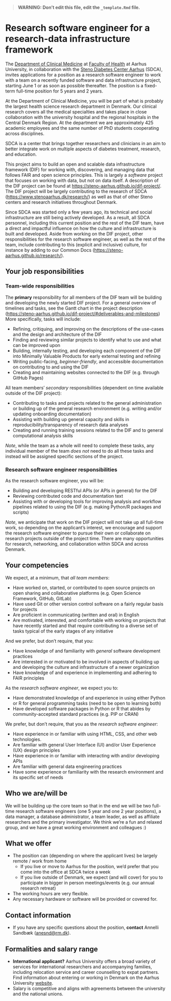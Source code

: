 > **WARNING: Don’t edit this file, edit the `_template.Rmd` file.**

# Research software engineer for a research-data infrastructure framework

<!--
Some resources for writing job descriptions:

- http://www.fortefoundation.org/site/DocServer/gendered_wording_JPSP.pdf?docID=16121
- https://www.linkedin.com/business/talent/blog/talent-acquisition/must-dos-for-writing-inclusive-job-descriptions
- https://harver.com/blog/inclusive-job-descriptions/
-->

The [Department of Clinical Medicine](https://clin.au.dk/) at [Faculty
of Health](https://health.au.dk/en/) at Aarhus University, in
collaboration with the [Steno Diabetes Center
Aarhus](https://www.stenoaarhus.dk/) (SDCA), invites applications for a
position as a research software engineer to work with a team on a
recently funded software and data infrastructure project, starting June
1 or as soon as possible thereafter. The position is a fixed-term
full-time position for 5 years and 2 years.

At the Department of Clinical Medicine, you will be part of what is
probably the largest health science research department in Denmark. Our
clinical research covers all the medical specialties and takes place in
close collaboration with the university hospital and the regional
hospitals in the Central Denmark Region. At the department we are
approximately 425 academic employees and the same number of PhD students
cooperating across disciplines.

SDCA is a center that brings together researchers and clinicians in an
aim to better integrate work on multiple aspects of diabetes treatment,
research, and education.

This project aims to build an open and scalable data infrastructure
framework (DIF) for working with, discovering, and managing data that
follows FAIR and open science principles. This is largely a *software*
project that focuses on working with data, but not on data itself. A
description of the DIF project can be found at
<https://steno-aarhus.github.io/dif-project/>. The DIF project will be
largely contributing to the research of SDCA
(<https://www.stenoaarhus.dk/research/>) as well as that of other Steno
centers and research initiatives throughout Denmark.

Since SDCA was started only a few years ago, its technical and social
infrastructure are still being actively developed. As a result, all SDCA
personnel, including this current position and the rest of the DIF team,
have a direct and impactful influence on how the culture and
infrastructure is built and developed. Aside from working on the DIF
project, other responsibilities for the research software engineer, as
well as the rest of the team, include contributing to this (explicit and
inclusive) culture, for instance by adding to our Common Docs
(<https://steno-aarhus.github.io/research/>).

## Your job responsibilities

### Team-wide responsibilities

The **primary** responsibility for all members of the DIF team will be
building and developing the newly started DIF project. For a general
overview of timelines and tasks, see the Gantt chart in the project
description
(<https://steno-aarhus.github.io/dif-project/#deliverables-and-milestones>)
More specifically, tasks will include:

-   Refining, critiquing, and improving on the descriptions of the
    use-cases and the design and architecture of the DIF
-   Finding and reviewing similar projects to identify what to use and
    what can be improved upon
-   Building, internally testing, and developing each component of the
    DIF into Minimally Valuable Products for early external testing and
    refining
-   Writing public-facing, *beginner-friendly*, and accessible
    documentation on contributing to and using the DIF
-   Creating and maintaining websites connected to the DIF (e.g. through
    GitHub Pages)

All team members’ *secondary* responsibilities (dependent on time
available outside of the DIF project):

-   Contributing to tasks and projects related to the general
    administration or building up of the general research environment
    (e.g. writing and/or updating onboarding documentation)
-   Assisting with building up general capacity and skills in
    reproducibility/transparency of research data analyses
-   Creating and running training sessions related to the DIF and to
    general computational analysis skills

*Note*, while the team as a whole will need to complete these tasks, any
individual member of the team *does not* need to do all these tasks and
instead will be assigned specific sections of the project.

### Research software engineer responsibilities

As the research software engineer, you will be:

-   Building and developing RESTful APIs (or APIs in general) for the
    DIF
-   Reviewing contributed code and documentation text
-   Assisting with or developing tools for improving analysis and
    workflow pipelines related to using the DIF (e.g. making Python/R
    packages and scripts)

*Note*, we anticipate that work on the DIF project will not take up all
full-time work, so depending on the applicant’s interest, we encourage
and support the research software engineer to pursue their own or
collaborate on research projects outside of the project time. There are
many opportunities for research, networking, and collaboration within
SDCA and across Denmark.

## Your competencies

We expect, at a minimum, that *all team members*:

-   Have worked on, started, or contributed to open source projects on
    open sharing and collaborative platforms (e.g. Open Science
    Framework, GitHub, GitLab)
-   Have used Git or other version control software on a fairly regular
    basis for projects
-   Are proficient in communicating (written and oral) in English
-   Are motivated, interested, and comfortable with working on projects
    that have recently started and that require contributing to a
    diverse set of tasks typical of the early stages of any initiative

And we prefer, but don’t require, that you:

-   Have knowledge of and familiarity with *general* software
    development practices
-   Are interested in or motivated to be involved in aspects of building
    up and developing the culture and infrastructure of a newer
    organization
-   Have knowledge of and experience in implementing and adhering to
    FAIR principles

As the *research software engineer*, we expect you to:

-   Have demonstrated knowledge of and experience in using either Python
    or R for general programming tasks (need to be open to learning
    both)
-   Have developed software packages in Python or R that abides by
    community-accepted standard practices (e.g. PIP or CRAN)

We prefer, but don’t require, that you as the *research software
engineer*:

-   Have experience in or familiar with using HTML, CSS, and other web
    technologies.
-   Are familiar with general User Interface (UI) and/or User Experience
    (UX) design principles
-   Have experience in or familiar with interacting with and/or
    developing APIs
-   Are familiar with general data engineering practices
-   Have some experience or familiarity with the research environment
    and its specific set of needs

## Who we are/will be

We will be building up the core team so that in the end we will be two
full-time research software engineers (one 5 year and one 2 year
positions), a data manager, a database administrator, a team leader, as
well as affiliate researchers and the primary investigator. We think
we’re a fun and relaxed group, and we have a great working environment
and colleagues :)
<!-- External collaborators include 2-3 data managers and coordinators as well as -->
<!-- consultant software engineers. -->

## What we offer

-   The position can (depending on where the applicant lives) be largely
    remote / work from home
    -   If you live or move to Aarhus for the position, we’d prefer that
        you come into the office at SDCA twice a week
    -   If you live outside of Denmark, we expect (and will cover) for
        you to participate in bigger in person meetings/events (e.g. our
        annual research retreat)
-   The working hours are very flexible.
-   Any necessary hardware or software will be provided or covered for.

## Contact information

-   If you have any specific questions about the position, **contact**
    Annelli Sandbæk (<anesnd@rm.dk>).

## Formalities and salary range

-   **International applicant?** Aarhus University offers a broad
    variety of services for international researchers and accompanying
    families, including relocation service and career counselling to
    expat partners. Find information about entering or working in
    Denmark on the Aarhus University
    [website](https://international.au.dk/life/researcherscomingtoau/servicesandactivities).
-   Salary is competitive and aligns with agreements between the
    university and the national unions.
